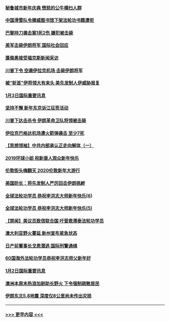 #### [秘鲁城市新年庆典 愤怒的公牛横扫人群](../pages/prog202/a102744618.md?t=01040744) 
#### [中国滑雪队令挪威图书馆下架法轮功书籍遭拒](../pages/prog202/a102744639.md?t=01040744) 
#### [巴黎持刀袭击案1死2伤 嫌犯被击毙](../pages/prog202/a102744566.md?t=01040744) 
#### [美军击毙伊朗将军 国际社会回应](../pages/prog202/a102744485.md?t=01040744) 
#### [蓬佩奥接受福克斯新闻采访](../pages/prog202/a102744480.md?t=01040744) 
#### [川普下令 空袭伊拉克机场 击毙伊朗将军](../pages/prog202/a102744470.md?t=01040744) 
#### [被“斩首”伊将领大有来头 美先发制人伊威胁报复](../pages/prog202/a102744454.md?t=01040744) 
#### [1月3日国际重要讯息](../pages/prog202/a102744301.md?t=01040744) 
#### [坚持不懈 新年东京诉江征签活动](../pages/prog202/a102744303.md?t=01040744) 
#### [川普下达击杀令 伊朗革命卫队将领被击毙](../pages/prog202/a102741911.md?t=01040744) 
#### [伊拉克巴格达机场遭火箭弹袭击 至少7死](../pages/prog202/a102744115.md?t=01040744) 
#### [【思想领袖】中共内部承认正走向解体（一）](../pages/prog202/a102744097.md?t=01040744) 
#### [2019环球小姐 祝新唐人观众新年快乐](../pages/prog202/a102744043.md?t=01040744) 
#### [伦敦街头嗨翻天 2020伦敦新年大游行](../pages/prog202/a102743925.md?t=01040744) 
#### [美国防长：将先发制人严厉回击伊朗挑衅](../pages/prog202/a102743930.md?t=01040744) 
#### [全球法轮功学员 恭祝李洪志大师新年快乐(6)](../pages/prog202/a102743899.md?t=01040744) 
#### [全球法轮功学员 恭祝李洪志大师新年快乐(5)](../pages/prog202/a102743766.md?t=01040744) 
#### [【禁闻】美议员致信联合国 吁营救滞泰法轮功学员](../pages/prog202/a102743781.md?t=01040744) 
#### [澳大利亚野火蔓延 新州宣布紧急状态](../pages/prog202/a102743681.md?t=01040744) 
#### [日产前董事长戈恩潜逃 国际刑警通缉](../pages/prog202/a102743676.md?t=01040744) 
#### [60国海外法轮功学员恭祝李洪志师父新年好](../pages/prog202/a102743628.md?t=01040744) 
#### [1月2日国际重要讯息](../pages/prog202/a102743488.md?t=01040744) 
#### [澳洲本周末热浪加剧助长野火 下令强制疏散居民](../pages/prog202/a102743421.md?t=01040744) 
#### [伊朗东北5.8地震 深度仅8公里尚未传出灾损](../pages/prog202/a102743396.md?t=01040744) 

----
#### [ >>> 更早内容 <<< ](../indexes/prog202-earlier.md)
